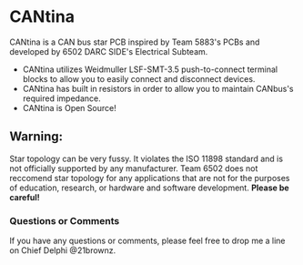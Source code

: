 # CANtina
CANtina is a CAN bus star PCB inspired by Team 5883's PCBs and developed by 6502 DARC SIDE's Electrical Subteam.
* CANtina utilizes Weidmuller LSF-SMT-3.5 push-to-connect terminal blocks to allow you to easily connect and disconnect devices.
* CANtina has built in resistors in order to allow you to maintain CANbus's required impedance.
* CANtina is Open Source!

## Warning:
Star topology can be very fussy. It violates the ISO 11898 standard and is not officially supported by any manufacturer. Team 6502 does not reccomend star topology for any applications that are not for the purposes of education, research, or hardware and software development. **Please be careful!**

### Questions or Comments
If you have any questions or comments, please feel free to drop me a line on Chief Delphi @21brownz.